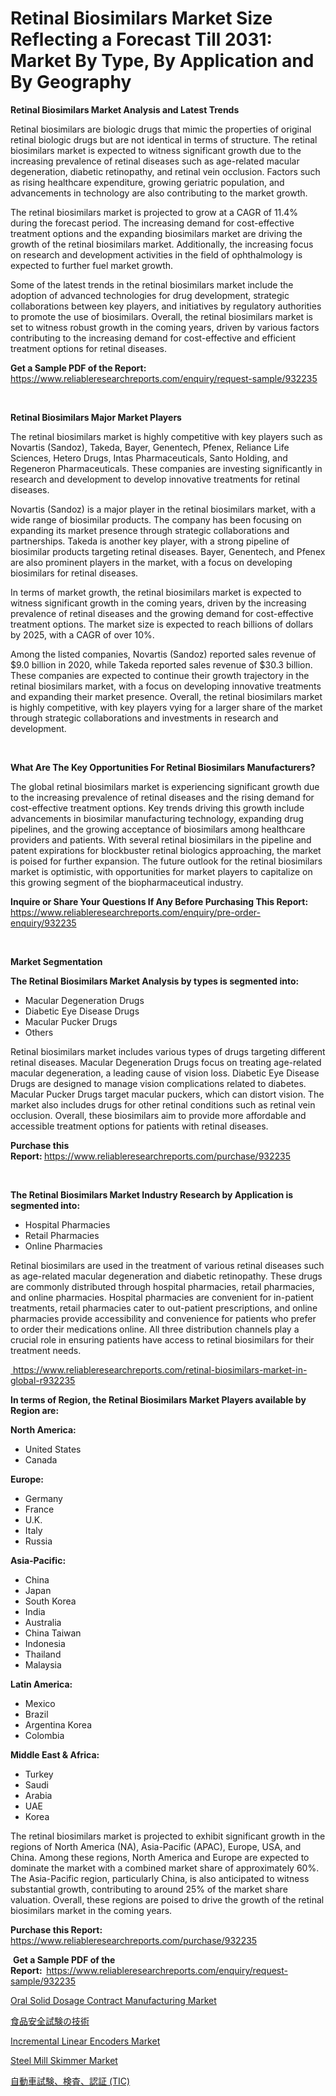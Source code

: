 <p><h1>Retinal Biosimilars Market Size Reflecting a Forecast Till 2031: Market By Type, By Application and By Geography</h1></p><p><strong>Retinal Biosimilars Market Analysis and Latest Trends</strong></p>
<p><p>Retinal biosimilars are biologic drugs that mimic the properties of original retinal biologic drugs but are not identical in terms of structure. The retinal biosimilars market is expected to witness significant growth due to the increasing prevalence of retinal diseases such as age-related macular degeneration, diabetic retinopathy, and retinal vein occlusion. Factors such as rising healthcare expenditure, growing geriatric population, and advancements in technology are also contributing to the market growth.</p><p>The retinal biosimilars market is projected to grow at a CAGR of 11.4% during the forecast period. The increasing demand for cost-effective treatment options and the expanding biosimilars market are driving the growth of the retinal biosimilars market. Additionally, the increasing focus on research and development activities in the field of ophthalmology is expected to further fuel market growth.</p><p>Some of the latest trends in the retinal biosimilars market include the adoption of advanced technologies for drug development, strategic collaborations between key players, and initiatives by regulatory authorities to promote the use of biosimilars. Overall, the retinal biosimilars market is set to witness robust growth in the coming years, driven by various factors contributing to the increasing demand for cost-effective and efficient treatment options for retinal diseases.</p></p>
<p><strong>Get a Sample PDF of the Report:&nbsp;</strong> <a href="https://www.reliableresearchreports.com/enquiry/request-sample/932235">https://www.reliableresearchreports.com/enquiry/request-sample/932235</a></p>
<p>&nbsp;</p>
<p><strong>Retinal Biosimilars Major Market Players</strong></p>
<p><p>The retinal biosimilars market is highly competitive with key players such as Novartis (Sandoz), Takeda, Bayer, Genentech, Pfenex, Reliance Life Sciences, Hetero Drugs, Intas Pharmaceuticals, Santo Holding, and Regeneron Pharmaceuticals. These companies are investing significantly in research and development to develop innovative treatments for retinal diseases.</p><p>Novartis (Sandoz) is a major player in the retinal biosimilars market, with a wide range of biosimilar products. The company has been focusing on expanding its market presence through strategic collaborations and partnerships. Takeda is another key player, with a strong pipeline of biosimilar products targeting retinal diseases. Bayer, Genentech, and Pfenex are also prominent players in the market, with a focus on developing biosimilars for retinal diseases.</p><p>In terms of market growth, the retinal biosimilars market is expected to witness significant growth in the coming years, driven by the increasing prevalence of retinal diseases and the growing demand for cost-effective treatment options. The market size is expected to reach billions of dollars by 2025, with a CAGR of over 10%.</p><p>Among the listed companies, Novartis (Sandoz) reported sales revenue of $9.0 billion in 2020, while Takeda reported sales revenue of $30.3 billion. These companies are expected to continue their growth trajectory in the retinal biosimilars market, with a focus on developing innovative treatments and expanding their market presence. Overall, the retinal biosimilars market is highly competitive, with key players vying for a larger share of the market through strategic collaborations and investments in research and development.</p></p>
<p>&nbsp;</p>
<p><strong>What Are The Key Opportunities For Retinal Biosimilars Manufacturers?</strong></p>
<p><p>The global retinal biosimilars market is experiencing significant growth due to the increasing prevalence of retinal diseases and the rising demand for cost-effective treatment options. Key trends driving this growth include advancements in biosimilar manufacturing technology, expanding drug pipelines, and the growing acceptance of biosimilars among healthcare providers and patients. With several retinal biosimilars in the pipeline and patent expirations for blockbuster retinal biologics approaching, the market is poised for further expansion. The future outlook for the retinal biosimilars market is optimistic, with opportunities for market players to capitalize on this growing segment of the biopharmaceutical industry.</p></p>
<p><strong>Inquire or Share Your Questions If Any Before Purchasing This Report:</strong> <a href="https://www.reliableresearchreports.com/enquiry/pre-order-enquiry/932235">https://www.reliableresearchreports.com/enquiry/pre-order-enquiry/932235</a></p>
<p>&nbsp;</p>
<p><strong>Market Segmentation</strong></p>
<p><strong>The Retinal Biosimilars Market Analysis by types is segmented into:</strong></p>
<p><ul><li>Macular Degeneration Drugs</li><li>Diabetic Eye Disease Drugs</li><li>Macular Pucker Drugs</li><li>Others</li></ul></p>
<p><p>Retinal biosimilars market includes various types of drugs targeting different retinal diseases. Macular Degeneration Drugs focus on treating age-related macular degeneration, a leading cause of vision loss. Diabetic Eye Disease Drugs are designed to manage vision complications related to diabetes. Macular Pucker Drugs target macular puckers, which can distort vision. The market also includes drugs for other retinal conditions such as retinal vein occlusion. Overall, these biosimilars aim to provide more affordable and accessible treatment options for patients with retinal diseases.</p></p>
<p><strong>Purchase this Report:&nbsp;</strong><a href="https://www.reliableresearchreports.com/purchase/932235">https://www.reliableresearchreports.com/purchase/932235</a></p>
<p>&nbsp;</p>
<p><strong>The Retinal Biosimilars Market Industry Research by Application is segmented into:</strong></p>
<p><ul><li>Hospital Pharmacies</li><li>Retail Pharmacies</li><li>Online Pharmacies</li></ul></p>
<p><p>Retinal biosimilars are used in the treatment of various retinal diseases such as age-related macular degeneration and diabetic retinopathy. These drugs are commonly distributed through hospital pharmacies, retail pharmacies, and online pharmacies. Hospital pharmacies are convenient for in-patient treatments, retail pharmacies cater to out-patient prescriptions, and online pharmacies provide accessibility and convenience for patients who prefer to order their medications online. All three distribution channels play a crucial role in ensuring patients have access to retinal biosimilars for their treatment needs.</p></p>
<p><a href="https://www.reliableresearchreports.com/retinal-biosimilars-market-in-global-r932235">&nbsp;https://www.reliableresearchreports.com/retinal-biosimilars-market-in-global-r932235</a></p>
<p><strong>In terms of Region, the Retinal Biosimilars Market Players available by Region are:</strong></p>
<p>
    <p> <strong> North America: </strong>
        <ul>
            <li>United States</li>
            <li>Canada</li>
        </ul>
        </p> 
    <p> <strong> Europe: </strong>
        <ul>
            <li>Germany</li>
            <li>France</li>
            <li>U.K.</li>
            <li>Italy</li>
            <li>Russia</li>
        </ul>
        </p> 
    <p> <strong> Asia-Pacific: </strong>
        <ul>
            <li>China</li>
            <li>Japan</li>
            <li>South Korea</li>
            <li>India</li>
            <li>Australia</li>
            <li>China Taiwan</li>
            <li>Indonesia</li>
            <li>Thailand</li>
            <li>Malaysia</li>
        </ul>
        </p> 
    <p> <strong> Latin America: </strong>
        <ul>
            <li>Mexico</li>
            <li>Brazil</li>
            <li>Argentina Korea</li>
            <li>Colombia</li>
        </ul>
        </p> 
    <p> <strong> Middle East & Africa: </strong>
        <ul>
            <li>Turkey</li>
            <li>Saudi</li>
            <li>Arabia</li>
            <li>UAE</li>
            <li>Korea</li>
        </ul>
    </p>
    </p>
<p><p>The retinal biosimilars market is projected to exhibit significant growth in the regions of North America (NA), Asia-Pacific (APAC), Europe, USA, and China. Among these regions, North America and Europe are expected to dominate the market with a combined market share of approximately 60%. The Asia-Pacific region, particularly China, is also anticipated to witness substantial growth, contributing to around 25% of the market share valuation. Overall, these regions are poised to drive the growth of the retinal biosimilars market in the coming years.</p></p>
<p><strong>Purchase this Report: </strong><a href="https://www.reliableresearchreports.com/purchase/932235">https://www.reliableresearchreports.com/purchase/932235</a></p>
<p>&nbsp;<strong>Get a Sample PDF of the Report:&nbsp;&nbsp;</strong><a href="https://www.reliableresearchreports.com/enquiry/request-sample/932235">https://www.reliableresearchreports.com/enquiry/request-sample/932235</a></p>
<p><strong></strong></p>
<p><p><a href="https://github.com/MyrtisWest1/Market-Research-Report-List-1/blob/main/oral-solid-dosage-contract-manufacturing-market.md">Oral Solid Dosage Contract Manufacturing Market</a></p><p><a href="https://github.com/hilmi-2a/Market-Research-Report-List-1/blob/main/812507083337.md">食品安全試験の技術</a></p><p><a href="https://www.linkedin.com/pulse/incremental-linear-encoders-market-research-report-its-history-nfgte">Incremental Linear Encoders Market</a></p><p><a href="https://github.com/LaceyZemlak1/Market-Research-Report-List-1/blob/main/steel-mill-skimmer-market.md">Steel Mill Skimmer Market</a></p><p><a href="https://github.com/Sophiaard2003/Market-Research-Report-List-1/blob/main/757113183338.md">自動車試験、検査、認証 (TIC)</a></p></p>